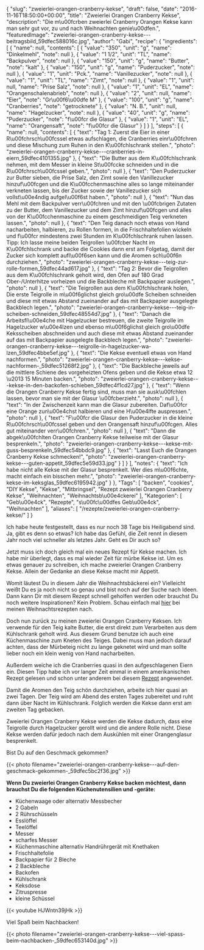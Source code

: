 {
    "slug": "zweierlei-orangen-cranberry-kekse",
    "draft": false,
    "date": "2016-11-16T18:50:00+00:00",
    "title": "Zweierlei Orangen Cranberry Kekse",
    "description": "Die m\u00fcrben zweierlei Cranberry Orangen Kekse kann man sehr gut vor, zu und nach Weihnachten genie\u00dfen.",
    "featuredImage": "zweierlei-orangen-cranberry-kekse---beitragsbild_59dfec588016c.jpg",
    "author": "Gabi",
    "recipe": {
        "ingredients": [
            {
                "name": null,
                "contents": [
                    {
                        "value": "350",
                        "unit": "g",
                        "name": "Dinkelmehl",
                        "note": null
                    },
                    {
                        "value": "1 1\/2",
                        "unit": "TL",
                        "name": "Backpulver",
                        "note": null
                    },
                    {
                        "value": "150",
                        "unit": "g",
                        "name": "Butter",
                        "note": "kalt"
                    },
                    {
                        "value": "150",
                        "unit": "g",
                        "name": "Puderzucker",
                        "note": null
                    },
                    {
                        "value": "1",
                        "unit": "Pck.",
                        "name": "Vanillezucker",
                        "note": null
                    },
                    {
                        "value": "1",
                        "unit": "TL",
                        "name": "Zimt",
                        "note": null
                    },
                    {
                        "value": "1",
                        "unit": null,
                        "name": "Prise Salz",
                        "note": null
                    },
                    {
                        "value": "1",
                        "unit": "EL",
                        "name": "Orangenschalenabrieb",
                        "note": null
                    },
                    {
                        "value": "2",
                        "unit": null,
                        "name": "Eier",
                        "note": "Gr\u00f6\u00dfe M"
                    },
                    {
                        "value": "100",
                        "unit": "g",
                        "name": "Cranberries",
                        "note": "getrocknete"
                    },
                    {
                        "value": "N. B.",
                        "unit": null,
                        "name": "Hagelzucker",
                        "note": null
                    },
                    {
                        "value": "40",
                        "unit": "g",
                        "name": "Puderzucker",
                        "note": "f\u00fcr die Glasur"
                    },
                    {
                        "value": "1",
                        "unit": "EL",
                        "name": "Orangensaft",
                        "note": "f\u00fcr die Glasur"
                    }
                ]
            }
        ],
        "steps": [
            {
                "name": null,
                "contents": [
                    {
                        "text": "Tag 1: Zuerst die Eier in einer R\u00fchrsch\u00fcssel etwas aufschlagen, die Cranberries einr\u00fchren und diese Mischung zum Ruhen in den K\u00fchlschrank stellen.",
                        "photo": "zweierlei-orangen-cranberry-kekse---cranberries-in-eiern_59dfec4101355.jpg"
                    },
                    {
                        "text": "Die Butter aus dem K\u00fchlschrank nehmen, mit dem Messer in kleine St\u00fccke schneiden und in die R\u00fchrsch\u00fcssel geben.",
                        "photo": null
                    },
                    {
                        "text": "Den Puderzucker zur Butter sieben, die Prise Salz, den Zimt sowie den Vanillezucker hinzuf\u00fcgen und die K\u00fcchenmaschine alles so lange miteinander verkneten lassen, bis der Zucker sowie der Vanillezucker sich vollst\u00e4ndig aufgel\u00f6st haben.",
                        "photo": null
                    },
                    {
                        "text": "Nun das Mehl mit dem Backpulver verr\u00fchren und mit den \u00fcbrigen Zutaten zu der Butter, dem Vanillezucker und dem Zimt hinzuf\u00fcgen und alles von der K\u00fcchenmaschine zu einem geschmeidigen Teig verkneten lassen.",
                        "photo": null
                    },
                    {
                        "text": "Den Teig danach noch etwas von Hand nacharbeiten, halbieren, zu Rollen formen, in die Frischhaltefolien wickeln und f\u00fcr mindestens zwei Stunden im K\u00fchlschrank ruhen lassen. Tipp: Ich lasse meine beiden Teigrollen \u00fcber Nacht im K\u00fchlschrank und backe die Cookies dann erst am Folgetag, damit der Zucker sich komplett aufl\u00f6sen kann und die Aromen sch\u00f6n durchziehen.",
                        "photo": "zweierlei-orangen-cranberry-kekse---teig-zur-rolle-formen_59dfec44ad617.jpg"
                    },
                    {
                        "text": "Tag 2: Bevor die Teigrollen aus dem K\u00fchlschrank geholt wird, den Ofen auf 180 Grad Ober-\/Unterhitze vorheizen und die Backbleche mit Backpapier auslegen.",
                        "photo": null
                    },
                    {
                        "text": "Die Teigrollen aus dem K\u00fchlschrank holen, Die erste Teigrolle in m\u00f6glichst gleich gro\u00dfe Scheiben schneiden und diese mit etwas Abstand zueinander auf das mit Backpapier ausgelegte Backblech legen.",
                        "photo": "zweierlei-orangen-cranberry-kekse---teig-in-scheiben-schneiden_59dfec48554d7.jpg"
                    },
                    {
                        "text": "Danach die Arbeitsfl\u00e4che mit Hagelzucker bestreuen, die zweite Teigrolle im Hagelzucker w\u00e4lzen und ebenso m\u00f6glichst gleich gro\u00dfe Keksscheiben abschneiden und auch diese mit etwas Abstand zueinander auf das mit Backpapier ausgelegte Backblech legen.",
                        "photo": "zweierlei-orangen-cranberry-kekse---teigrolle-in-hagelzucker-wa-lzen_59dfec4bbe5ef.jpg"
                    },
                    {
                        "text": "Die Kekse eventuell etwas von Hand nachformen.",
                        "photo": "zweierlei-orangen-cranberry-kekse---kekse-nachformen-_59dfec51268f2.jpg"
                    },
                    {
                        "text": "Die Backbleche jeweils auf die mittlere Schiene des vorgeheizten Ofens geben und die Kekse etwa 12 \u2013 15 Minuten backen.",
                        "photo": "zweierlei-orangen-cranberry-kekse---kekse-in-den-backofen-schieben_59dfec4f1cd27.jpg"
                    },
                    {
                        "text": "Wenn die Orangen Cranberry Kekse fertig sind, muss man sie ausk\u00fchlen lassen, bevor man sie mit der Glasur \u00fcberzieht.",
                        "photo": null
                    },
                    {
                        "text": "In der Zwischenzeit kann man die Glasur zubereiten. Daf\u00fcr eine Orange zun\u00e4chst halbieren und eine H\u00e4lfte auspressen.",
                        "photo": null
                    },
                    {
                        "text": "F\u00fcr die Glasur den Puderzucker in die kleine R\u00fchrsch\u00fcssel geben und den Orangensaft hinzuf\u00fcgen. Alles gut miteinander verr\u00fchren.",
                        "photo": null
                    },
                    {
                        "text": "Dann die abgek\u00fchlten Orangen Cranberry Kekse teilweise mit der Glasur besprenkeln.",
                        "photo": "zweierlei-orangen-cranberry-kekse---kekse-mit-guss-besprenkeln_59dfec54bbdc9.jpg"
                    },
                    {
                        "text": "Lasst Euch die Orangen Cranberry Kekse schmecken!",
                        "photo": "zweierlei-orangen-cranberry-kekse---guten-appetit_59dfec5e59d33.jpg"
                    }
                ]
            }
        ],
        "notes": {
            "text": "Ich habe nicht alle Kekse mit der Glasur besprenkelt. Wer dies m\u00f6chte, macht einfach ein bisschen mehr.",
            "photo": "zweierlei-orangen-cranberry-kekse-im-keksglas_59dfec6195942.jpg"
        }
    },
    "Tags": [
        "backen",
        "cookies",
        "DIY Kekse",
        "Kekse",
        "Mitbringsel",
        "Rezept zweierlei Orangen Cranberry Kekse",
        "Weihnachten",
        "Weihnachtsb\u00e4ckerei"
    ],
    "Kategorien": [
        "Geb\u00e4ck",
        "Rezepte",
        "s\u00fc\u00dfes Geb\u00e4ck",
        "Weihnachten"
    ],
    "aliases": [
        "\/rezepte\/zweierlei-orangen-cranberry-kekse\/"
    ]
}

Ich habe heute festgestellt, dass es nur noch 38 Tage bis Heiligabend sind. Ja, gibt es denn so etwas? Ich habe das Gefühl, die Zeit rennt in diesem Jahr noch viel schneller als letztes Jahr. Geht es Dir auch so?

Jetzt muss ich doch gleich mal ein neues Rezept für Kekse machen. Ich habe mir überlegt, dass es mal wieder Zeit für mürbe Kekse ist. Um es etwas genauer zu schreiben, ich mache zweierlei Orangen Cranberry Kekse. Allein der Gedanke an diese Kekse macht mir Appetit.

Womit läutest Du in diesem Jahr die Weihnachtsbäckerei ein? Vielleicht weißt Du es ja noch nicht so genau und bist noch auf der Suche nach Ideen. Dann kann Dir mit diesem Rezept schnell geholfen werden oder brauchst Du noch weitere Inspirationen? Kein Problem. Schau einfach mal [hier][1] bei meinen Weihnachtsrezepten nach.

Doch nun zurück zu meinen zweierlei Orangen Cranberry Keksen. Ich verwende für den Teig kalte Butter, die erst direkt zum Verarbeiten aus dem Kühlschrank geholt wird. Aus diesem Grund benutze ich auch eine Küchenmaschine zum Kneten des Teiges. Dabei muss man jedoch darauf achten, dass der Mürbeteig nicht zu lange geknetet wird und man sollte lieber noch ein klein wenig von Hand nacharbeiten.

Außerdem weiche ich die Cranberries quasi in den aufgeschlagenen Eiern ein. Diesen Tipp habe ich vor langer Zeit einmal in einem amerikanischen Rezept gelesen und schon unter anderem bei diesem [Rezept][2] angewendet.

Damit die Aromen den Teig schön durchziehen, arbeite ich hier quasi an zwei Tagen. Der Teig wird am Abend des ersten Tages zubereitet und ruht dann über Nacht im Kühlschrank. Folglich werden die Kekse dann erst am zweiten Tag gebacken.

Zweierlei Orangen Cranberry Kekse werden die Kekse dadurch, dass eine Teigrolle durch Hagelzucker gerollt wird und die andere Rolle nicht. Diese Kekse werden dafür jedoch nach dem Auskühlen mit einer Orangenglasur besprenkelt.

Bist Du auf den Geschmack gekommen?

{{< photo filename="zweierlei-orangen-cranberry-kekse---auf-den-geschmack-gekommen-_59dfec5bc2f36.jpg" >}}

**Wenn Du zweierlei Orangen Cranberry Kekse backen möchtest, dann brauchst Du die folgenden Küchenutensilien und -geräte:**

 * Küchenwaage oder alternativ Messbecher
 * 2 Gabeln
 * 2 Rührschüsseln
 * Esslöffel
 * Teelöffel
 * Messer
 * scharfes Messer
 * Küchenmaschine alternativ Handrührgerät mit Knethaken
 * Frischhaltefolie
 * Backpapier für 2 Bleche
 * 2 Backbleche
 * Backofen
 * Kühlschrank
 * Keksdose
 * Zitruspresse
 * kleine Schüssel

{{< youtube HJWntn39jHk >}}

Viel Spaß beim Nachbacken!

{{< photo filename="zweierlei-orangen-cranberry-kekse---viel-spass-beim-nachbacken-_59dfec653140d.jpg" >}}

 [1]: https://kochfokus.de/rezepte/weihnachten/
 [2]: https://kochfokus.de/rezepte/haferflockenkekse-mit-cranberries/